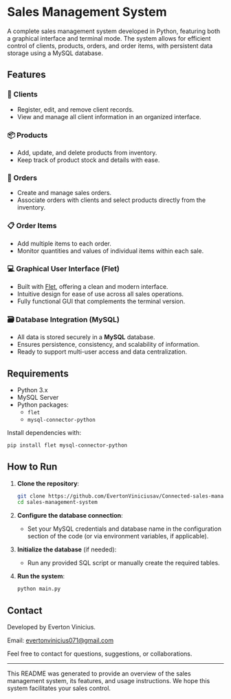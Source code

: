 # Sales Management System

A complete sales management system developed in Python, featuring both a graphical interface and terminal mode. The system allows for efficient control of clients, products, orders, and order items, with persistent data storage using a MySQL database.

## Features

### 🧑 Clients
- Register, edit, and remove client records.
- View and manage all client information in an organized interface.

### 📦 Products
- Add, update, and delete products from inventory.
- Keep track of product stock and details with ease.

### 🧾 Orders
- Create and manage sales orders.
- Associate orders with clients and select products directly from the inventory.

### 📋 Order Items
- Add multiple items to each order.
- Monitor quantities and values of individual items within each sale.

### 💻 Graphical User Interface (Flet)
- Built with [Flet](https://flet.dev/), offering a clean and modern interface.
- Intuitive design for ease of use across all sales operations.
- Fully functional GUI that complements the terminal version.

### 🗃️ Database Integration (MySQL)
- All data is stored securely in a **MySQL** database.
- Ensures persistence, consistency, and scalability of information.
- Ready to support multi-user access and data centralization.

## Requirements

- Python 3.x
- MySQL Server
- Python packages:
  - `flet`
  - `mysql-connector-python`

Install dependencies with:
```bash
pip install flet mysql-connector-python
```

## How to Run

1. **Clone the repository**:
   ```bash
   git clone https://github.com/EvertonViniciusav/Connected-sales-management-system.git
   cd sales-management-system
   ```

2. **Configure the database connection**:
   - Set your MySQL credentials and database name in the configuration section of the code (or via environment variables, if applicable).

3. **Initialize the database** (if needed):
   - Run any provided SQL script or manually create the required tables.

4. **Run the system**:
     ```bash
     python main.py
     ```

## Contact

Developed by Everton Vinicius.

Email: evertonvinicius071@gmail.com

Feel free to contact for questions, suggestions, or collaborations.

---

This README was generated to provide an overview of the sales management system, its features, and usage instructions. We hope this system facilitates your sales control.
